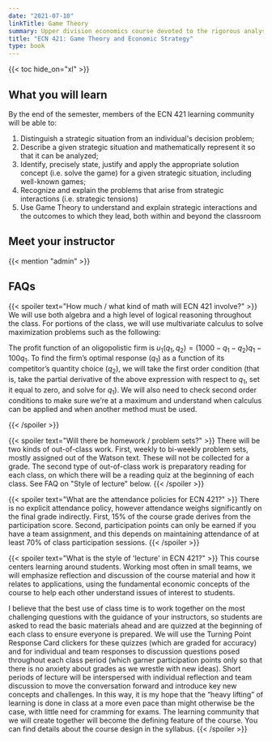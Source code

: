 ```yaml
---
date: "2021-07-10"
linkTitle: Game Theory
summary: Upper division economics course devoted to the rigorous analysis of strategic situations
title: "ECN 421: Game Theory and Economic Strategy"
type: book
---
```


{{< toc hide_on="xl" >}}

## What you will learn

By the end of the semester, members of the ECN 421 learning community will be able to:
1.	Distinguish a strategic situation from an individual's decision problem;
2.	Describe a given strategic situation and mathematically represent it so that it can be analyzed;
3.	Identify, precisely state, justify and apply the appropriate solution concept (i.e. solve the game) for a given strategic situation, including well-known games;
4.	Recognize and explain the problems that arise from strategic interactions (i.e. strategic tensions)
5.	Use Game Theory to understand and explain strategic interactions and the outcomes to which they lead, both within and beyond the classroom


## Meet your instructor

{{< mention "admin" >}}

## FAQs

{{< spoiler text="How much / what kind of math will ECN 421 involve?" >}}
We will use both algebra and a high level of logical reasoning throughout the class. For portions of the class, we will use multivariate calculus to solve maximization problems such as the following:

The profit function of an oligopolistic firm is $u_1(q_1,q_2) = (1000 - q_1 - q_2)q_1 - 100q_1$. To find the firm’s optimal response ($q_1$) as a function of its competitor’s quantity choice ($q_2$), we will take the first order condition (that is, take the partial derivative of the above expression with respect to $q_1$, set it equal to zero, and solve for $q_1$). We will also need to check second order conditions to make sure we’re at a maximum and understand when calculus can be applied and when another method must be used.

{{< /spoiler >}}

{{< spoiler text="Will there be homework / problem sets?" >}}
There will be two kinds of out-of-class work. First, weekly to bi-weekly problem sets, mostly assigned out of the Watson text. These will not be collected for a grade. The second type of out-of-class work is preparatory reading for each class, on which there will be a reading quiz at the beginning of each class. See FAQ on "Style of lecture" below.
{{< /spoiler >}}

{{< spoiler text="What are the attendance policies for ECN 421?" >}}
There is no explicit attendance policy, however attendance weighs significantly on the final grade indirectly. First, 15% of the course grade derives from the participation score. Second, participation points can only be earned if you have a team assignment, and this depends on maintaining attendance of at least 70% of class participation sessions.
{{< /spoiler >}}

{{< spoiler text="What is the style of 'lecture' in ECN 421?" >}}
This course centers learning around students. Working most often in small teams, we will emphasize reflection and discussion of the course material and how it relates to applications, using the fundamental economic concepts of the course to help each other understand issues of interest to students.

I believe that the best use of class time is to work together on the most challenging questions with the guidance of your instructors, so students are asked to read the basic materials ahead and are quizzed at the beginning of each class to ensure everyone is prepared. We will use the Turning Point Response Card clickers for these quizzes (which are graded for accuracy) and for individual and team responses to discussion questions posed throughout each class period (which garner participation points only so that there is no anxiety about grades as we wrestle with new ideas). Short periods of lecture will be interspersed with individual reflection and team discussion to move the conversation forward and introduce key new concepts and challenges. In this way, it is my hope that the “heavy lifting” of learning is done in class at a more even pace than might otherwise be the case, with little need for cramming for exams. The learning community that we will create together will become the defining feature of the course. You can find details about the course design in the syllabus.
{{< /spoiler >}}